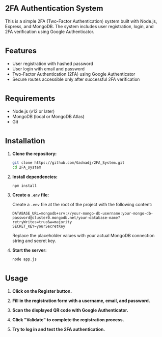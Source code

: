# <strong style="font-size: 24px;">2FA Authentication System</strong>
This is a simple 2FA (Two-Factor Authentication) system built with Node.js, Express, and MongoDB. The system includes user registration, login, and 2FA verification using Google Authenticator.

# <strong style="font-size: 24px;">Features</strong>
- User registration with hashed password
- User login with email and password
- Two-Factor Authentication (2FA) using Google Authenticator
- Secure routes accessible only after successful 2FA verification

# <strong style="font-size: 24px;">Requirements</strong>
- Node.js (v12 or later)
- MongoDB (local or MongoDB Atlas)
- Git

# <strong style="font-size: 24px;">Installation</strong>
1. **Clone the repository:**

    ```bash
    git clone https://github.com/Gadnadj/2FA_System.git
    cd 2FA_system
    ```

2. **Install dependencies:**

    ```bash
    npm install
    ```

3. **Create a `.env` file:**
   
    Create a `.env` file at the root of the project with the following content:

    ```plaintext
    DATABASE_URL=mongodb+srv://your-mongo-db-username:your-mongo-db-password@cluster0.mongodb.net/your-database-name?retryWrites=true&w=majority
    SECRET_KEY=yourSecretKey
    ```

    Replace the placeholder values with your actual MongoDB connection string and secret key.

4. **Start the server:**

    ```bash
    node app.js
    ```

# <strong style="font-size: 24px;">Usage</strong>
1. **Click on the Register button.**

2. **Fill in the registration form with a username, email, and password.**

3. **Scan the displayed QR code with Google Authenticator.**

4. **Click "Validate" to complete the registration process.**

5. **Try to log in and test the 2FA authentication.**
